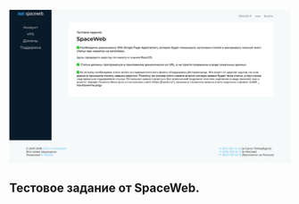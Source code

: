 <a href="https://ojenya.github.io/test-spaceweb/" target="_blank"><img src="https://github.com/ojenya/test-spaceweb/blob/master/theme.png" title="SpaceWeb" alt="Таймер"></a>

## Тестовое задание от SpaceWeb.
